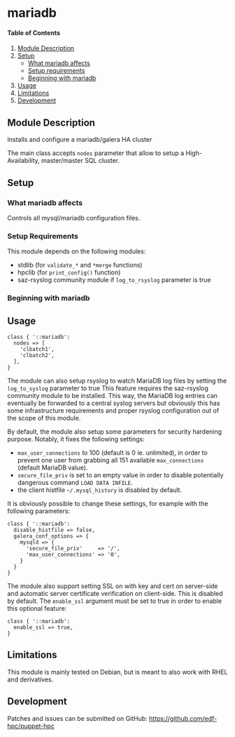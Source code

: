 # mariadb

#### Table of Contents

1. [Module Description](#module-description)
2. [Setup](#setup)
    * [What mariadb affects](#what-mariadb-affects)
    * [Setup requirements](#setup-requirements)
    * [Beginning with mariadb](#beginning-with-mariadb)
3. [Usage](#usage)
4. [Limitations](#limitations)
5. [Development](#development)

## Module Description

Installs and configure a mariadb/galera HA cluster

The main class accepts `nodes` parameter that allow to setup a
High-Availability, master/master SQL cluster.

## Setup

### What mariadb affects

Controls all mysql/mariadb configuration files.

### Setup Requirements

This module depends on the following modules:

* stdlib (for `validate_*` and `*merge` functions)
* hpclib (for `print_config()` function)
* saz-rsyslog community module if `log_to_rsyslog` parameter is true

### Beginning with mariadb

## Usage

```
class { '::mariadb':
  nodes => [
    'clbatch1',
    'clbatch2',
  ],
}
```

The module can also setup rsyslog to watch MariaDB log files by setting the
`log_to_syslog` parameter to true This feature requires the saz-rsyslog
community module to be installed. This way, the MariaDB log entries can
eventually be forwarded to a central syslog servers but obviously this has some
infrastructure requirements and proper rsyslog configuration out of the scope of
this module.

By default, the module also setup some parameters for security hardening
purpose. Notably, it fixes the following settings:

* `max_user_connections` to 100 (default is 0 ie. unlimited), in order to
  prevent one user from grabbing all 151 available `max_connections` (default
  MariaDB value).
* `secure_file_priv` is set to an empty value in order to disable potentially
  dangerous command `LOAD DATA INFILE`.
* the client histfile `~/.mysql_history` is disabled by default.

It is obviously possible to change these settings, for example with the
following parameters:

```
class { '::mariadb':
  disable_histfile => false,
  galera_conf_options => {
    mysqld => {
      'secure_file_priv'     => '/',
      'max_user_connections' => '0',
    }
  }
}
```

The module also support setting SSL on with key and cert on server-side and
automatic server certificate verification on client-side. This is disabled by
default. The `enable_ssl` argument must be set to true in order to enable this
optional feature:

```
class { '::mariadb':
  enable_ssl => true,
}
```

## Limitations

This module is mainly tested on Debian, but is meant to also work with RHEL and
derivatives.

## Development

Patches and issues can be submitted on GitHub:
https://github.com/edf-hpc/puppet-hpc
